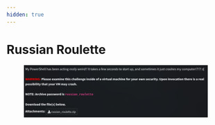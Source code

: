 ```yaml
---
hidden: true
---
```


# Russian Roulette

<figure><img src="../../../.gitbook/assets/image (1).png" alt=""><figcaption></figcaption></figure>
